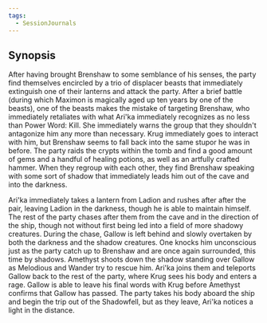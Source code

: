 ```yaml
---
tags:
  - SessionJournals
---
```


## Synopsis

After having brought Brenshaw to some semblance of his senses, the party find themselves encircled by a trio of displacer beasts that immediately extinguish one of their lanterns and attack the party. After a brief battle (during which Maximon is magically aged up ten years by one of the beasts), one of the beasts makes the mistake of targeting Brenshaw, who immediately retaliates with what Ari'ka immediately recognizes as no less than Power Word: Kill. She immediately warns the group that they shouldn't antagonize him any more than necessary. Krug immediately goes to interact with him, but Brenshaw seems to fall back into the same stupor he was in before. The party raids the crypts within the tomb and find a good amount of gems and a handful of healing potions, as well as an artfully crafted hammer. When they regroup with each other, they find Brenshaw speaking with some sort of shadow that immediately leads him out of the cave and into the darkness.

Ari'ka immediately takes a lantern from Ladion and rushes after after the pair, leaving Ladion in the darkness, though he is able to maintain himself. The rest of the party chases after them from the cave and in the direction of the ship, though not without first being led into a field of more shadowy creatures. During the chase, Gallow is left behind and slowly overtaken by both the darkness and the shadow creatures. One knocks him unconscious just as the party catch up to Brenshaw and are once again surrounded, this time by shadows. Amethyst shoots down the shadow standing over Gallow as Melodious and Wander try to rescue him. Ari'ka joins them and teleports Gallow back to the rest of the party, where Krug sees his body and enters a rage. Gallow is able to leave his final words with Krug before Amethyst confirms that Gallow has passed. The party takes his body aboard the ship and begin the trip out of the Shadowfell, but as they leave, Ari'ka notices a light in the distance.